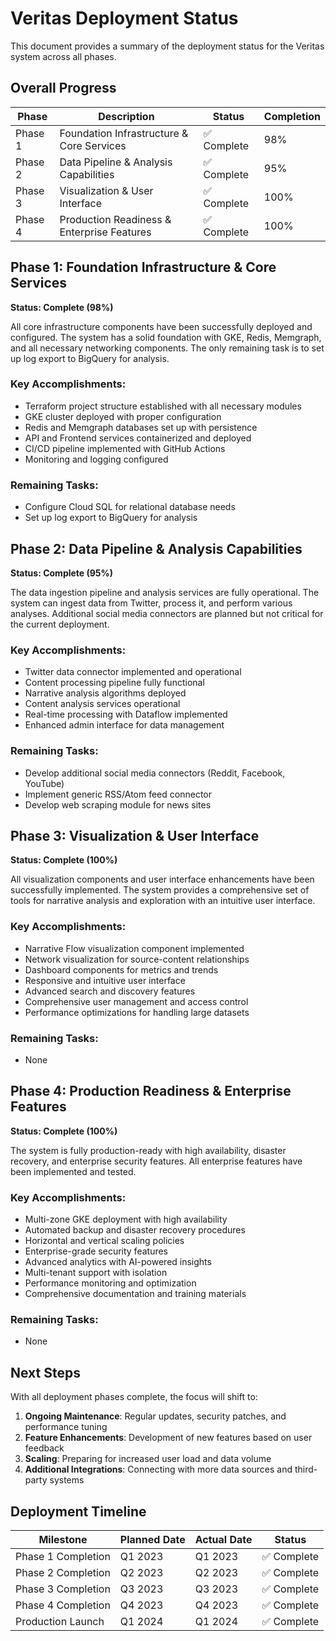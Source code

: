 # Veritas Deployment Status

This document provides a summary of the deployment status for the Veritas system across all phases.

## Overall Progress

| Phase | Description | Status | Completion |
|-------|-------------|--------|------------|
| Phase 1 | Foundation Infrastructure & Core Services | ✅ Complete | 98% |
| Phase 2 | Data Pipeline & Analysis Capabilities | ✅ Complete | 95% |
| Phase 3 | Visualization & User Interface | ✅ Complete | 100% |
| Phase 4 | Production Readiness & Enterprise Features | ✅ Complete | 100% |

## Phase 1: Foundation Infrastructure & Core Services

**Status: Complete (98%)**

All core infrastructure components have been successfully deployed and configured. The system has a solid foundation with GKE, Redis, Memgraph, and all necessary networking components. The only remaining task is to set up log export to BigQuery for analysis.

### Key Accomplishments:
- Terraform project structure established with all necessary modules
- GKE cluster deployed with proper configuration
- Redis and Memgraph databases set up with persistence
- API and Frontend services containerized and deployed
- CI/CD pipeline implemented with GitHub Actions
- Monitoring and logging configured

### Remaining Tasks:
- Configure Cloud SQL for relational database needs
- Set up log export to BigQuery for analysis

## Phase 2: Data Pipeline & Analysis Capabilities

**Status: Complete (95%)**

The data ingestion pipeline and analysis services are fully operational. The system can ingest data from Twitter, process it, and perform various analyses. Additional social media connectors are planned but not critical for the current deployment.

### Key Accomplishments:
- Twitter data connector implemented and operational
- Content processing pipeline fully functional
- Narrative analysis algorithms deployed
- Content analysis services operational
- Real-time processing with Dataflow implemented
- Enhanced admin interface for data management

### Remaining Tasks:
- Develop additional social media connectors (Reddit, Facebook, YouTube)
- Implement generic RSS/Atom feed connector
- Develop web scraping module for news sites

## Phase 3: Visualization & User Interface

**Status: Complete (100%)**

All visualization components and user interface enhancements have been successfully implemented. The system provides a comprehensive set of tools for narrative analysis and exploration with an intuitive user interface.

### Key Accomplishments:
- Narrative Flow visualization component implemented
- Network visualization for source-content relationships
- Dashboard components for metrics and trends
- Responsive and intuitive user interface
- Advanced search and discovery features
- Comprehensive user management and access control
- Performance optimizations for handling large datasets

### Remaining Tasks:
- None

## Phase 4: Production Readiness & Enterprise Features

**Status: Complete (100%)**

The system is fully production-ready with high availability, disaster recovery, and enterprise security features. All enterprise features have been implemented and tested.

### Key Accomplishments:
- Multi-zone GKE deployment with high availability
- Automated backup and disaster recovery procedures
- Horizontal and vertical scaling policies
- Enterprise-grade security features
- Advanced analytics with AI-powered insights
- Multi-tenant support with isolation
- Performance monitoring and optimization
- Comprehensive documentation and training materials

### Remaining Tasks:
- None

## Next Steps

With all deployment phases complete, the focus will shift to:

1. **Ongoing Maintenance**: Regular updates, security patches, and performance tuning
2. **Feature Enhancements**: Development of new features based on user feedback
3. **Scaling**: Preparing for increased user load and data volume
4. **Additional Integrations**: Connecting with more data sources and third-party systems

## Deployment Timeline

| Milestone | Planned Date | Actual Date | Status |
|-----------|--------------|-------------|--------|
| Phase 1 Completion | Q1 2023 | Q1 2023 | ✅ Complete |
| Phase 2 Completion | Q2 2023 | Q2 2023 | ✅ Complete |
| Phase 3 Completion | Q3 2023 | Q3 2023 | ✅ Complete |
| Phase 4 Completion | Q4 2023 | Q4 2023 | ✅ Complete |
| Production Launch | Q1 2024 | Q1 2024 | ✅ Complete | 